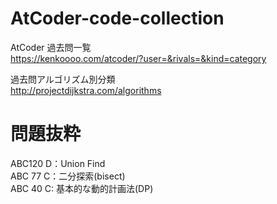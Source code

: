 # AtCoder-code-collection

AtCoder 過去問一覧   
https://kenkoooo.com/atcoder/?user=&rivals=&kind=category

過去問アルゴリズム別分類   
http://projectdijkstra.com/algorithms

# 問題抜粋
ABC120 D：Union Find  
ABC 77 C：二分探索(bisect)  
ABC 40 C: 基本的な動的計画法(DP)  